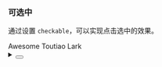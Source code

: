 ### 可选中

通过设置 `checkable`，可以实现点击选中的效果。

<div class="cell-demo vp-raw">
  <yc-space>
    <yc-tag checkable>Awesome</yc-tag>
    <yc-tag checkable color="red" :default-checked="true">Toutiao</yc-tag>
    <yc-tag checkable color="arcoblue" :default-checked="true">Lark</yc-tag>
  </yc-space>
</div>

<details>
<summary>
 <button class="code-btn"  >
    <icon-code />
 </button>
</summary>

```vue
<template>
  <yc-space>
    <yc-tag checkable>Awesome</yc-tag>
    <yc-tag
      checkable
      color="red"
      :default-checked="true"
      >Toutiao</yc-tag
    >
    <yc-tag
      checkable
      color="arcoblue"
      :default-checked="true"
      >Lark</yc-tag
    >
  </yc-space>
</template>
```

</details>
